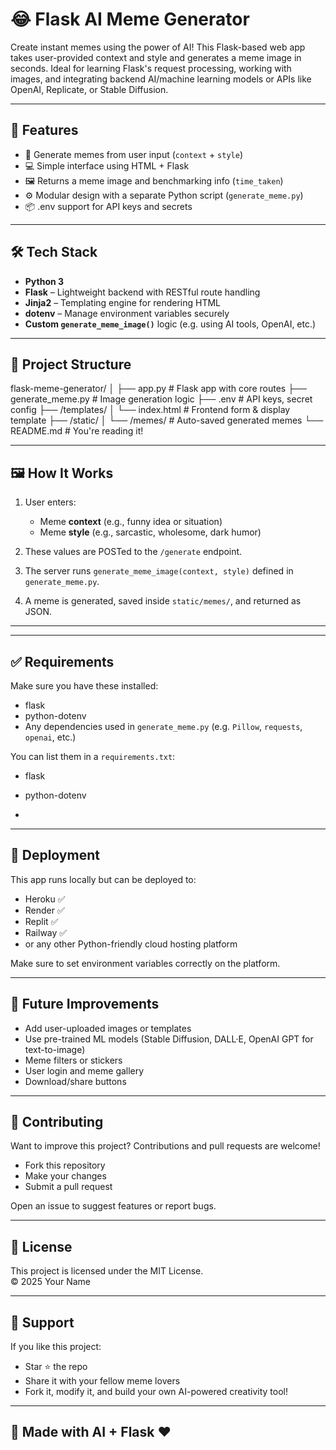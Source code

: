 # 😂 Flask AI Meme Generator

Create instant memes using the power of AI! This Flask-based web app takes user-provided context and style and generates a meme image in seconds. Ideal for learning Flask's request processing, working with images, and integrating backend AI/machine learning models or APIs like OpenAI, Replicate, or Stable Diffusion.

---

## 🚀 Features

- 🧠 Generate memes from user input (`context` + `style`)
- 💻 Simple interface using HTML + Flask
- 🖼 Returns a meme image and benchmarking info (`time_taken`)
- ⚙️ Modular design with a separate Python script (`generate_meme.py`)
- 📦 .env support for API keys and secrets

---

## 🛠️ Tech Stack

- **Python 3**
- **Flask** – Lightweight backend with RESTful route handling
- **Jinja2** – Templating engine for rendering HTML
- **dotenv** – Manage environment variables securely
- **Custom `generate_meme_image()`** logic (e.g. using AI tools, OpenAI, etc.)

---

## 📁 Project Structure

flask-meme-generator/
│
├── app.py # Flask app with core routes
├── generate_meme.py # Image generation logic
├── .env # API keys, secret config
├── /templates/
│ └── index.html # Frontend form & display template
├── /static/
│ └── /memes/ # Auto-saved generated memes
└── README.md # You're reading it!


---

## 🖼 How It Works

1. User enters:
   - Meme **context** (e.g., funny idea or situation)
   - Meme **style** (e.g., sarcastic, wholesome, dark humor)

2. These values are POSTed to the `/generate` endpoint.

3. The server runs `generate_meme_image(context, style)` defined in `generate_meme.py`.

4. A meme is generated, saved inside `static/memes/`, and returned as JSON.

---


---

## ✅ Requirements

Make sure you have these installed:
- flask
- python-dotenv
- Any dependencies used in `generate_meme.py` (e.g. `Pillow`, `requests`, `openai`, etc.)

You can list them in a `requirements.txt`:
- flask
- python-dotenv

- 
---

## 🚀 Deployment

This app runs locally but can be deployed to:
- Heroku ✅
- Render ✅
- Replit ✅
- Railway ✅
- or any other Python-friendly cloud hosting platform

Make sure to set environment variables correctly on the platform.

---

## 📌 Future Improvements

- Add user-uploaded images or templates
- Use pre-trained ML models (Stable Diffusion, DALL·E, OpenAI GPT for text-to-image)
- Meme filters or stickers
- User login and meme gallery
- Download/share buttons

---

## 🤝 Contributing

Want to improve this project? Contributions and pull requests are welcome!
- Fork this repository
- Make your changes
- Submit a pull request

Open an issue to suggest features or report bugs.

---

## 📄 License

This project is licensed under the MIT License.  
© 2025 Your Name

---

## 🙌 Support

If you like this project:
- Star ⭐ the repo
- Share it with your fellow meme lovers
- Fork it, modify it, and build your own AI-powered creativity tool!

---

## 🤖 Made with AI + Flask ❤️
